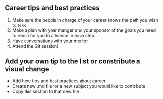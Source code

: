 ## Career tips and best practices

1. Make sure the people in charge of your career knows the path you wish to take.
1. Make a plan with your manger and your sponsor of the goals you need to reach for you to advance in each step.
1. Have conversations with your mentor
1. Attend the Git session!

## Add your own tip to the list or constribute a visual change

- Add here tips and best practices about career
- Create new .md file for a new subject you would like to contribute
- Copy this section to that new file
